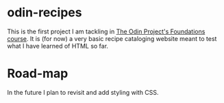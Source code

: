 # odin-recipes

This is the first project I am tackling in [The Odin Project's Foundations course](https://www.theodinproject.com/paths/foundations/courses/foundations). It is (for now) a very basic recipe cataloging website meant to test what I have learned of HTML so far. 

# Road-map
In the future I plan to revisit and add styling with CSS. 